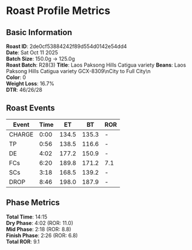 # Roast Profile Metrics

## Basic Information
**Roast ID**: 2de0cf53884242f89d554d0142e54dd4  
**Date**: Sat Oct 11 2025  
**Batch Size**: 150.0g → 125.0g  
**Roast Batch**: R28(3)
**Title**: Laos Paksong Hills Catigua variety
**Beans**: Laos Paksong Hills Catigua variety GCX-8309\nCity to Full City\n  
**Color**: 0  
**Weight Loss**: 16.7%  
**DTR**: 46/26/28  

## Roast Events

| Event | Time | ET | BT | ROR |
|-------|------|----|----|-----|
| CHARGE | 0:00 | 134.5 | 135.3 | - |
| TP | 0:56 | 138.5 | 116.6 | - |
| DE | 4:02 | 177.2 | 150.9 | - |
| FCs | 6:20 | 189.8 | 171.2 | 7.1 |
| SCs | 3:18 | 168.5 | 139.2 | - |
| DROP | 8:46 | 198.0 | 187.9 | - |

## Phase Metrics
**Total Time**: 14:15  
**Dry Phase**: 4:02 (ROR: 11.0)  
**Mid Phase**: 2:18 (ROR: 8.8)  
**Finish Phase**: 2:26 (ROR: 6.8)  
**Total ROR**: 9.1  
